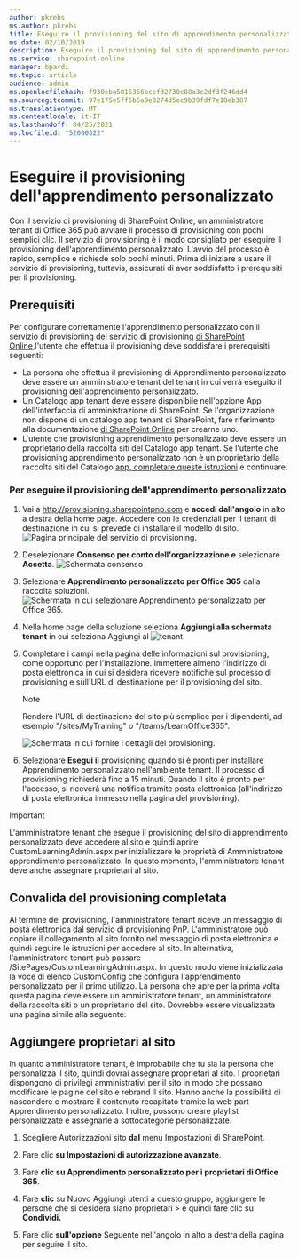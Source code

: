 ```yaml
---
author: pkrebs
ms.author: pkrebs
title: Eseguire il provisioning del sito di apprendimento personalizzato
ms.date: 02/10/2019
description: Eseguire il provisioning del sito di apprendimento personalizzato per Office 365 tramite il motore di provisioning di SharePoint
ms.service: sharepoint-online
manager: bpardi
ms.topic: article
audience: admin
ms.openlocfilehash: f930eba5815366bcefd2730c88a3c2df3f246dd4
ms.sourcegitcommit: 97e175e5ff5b6a9e0274d5ec9b39fdf7e18eb387
ms.translationtype: MT
ms.contentlocale: it-IT
ms.lasthandoff: 04/25/2021
ms.locfileid: "52000322"
---
```

# <a name="provision-custom-learning"></a>Eseguire il provisioning dell'apprendimento personalizzato

Con il servizio di provisioning di SharePoint Online, un amministratore tenant di Office 365 può avviare il processo di provisioning con pochi semplici clic. Il servizio di provisioning è il modo consigliato per eseguire il provisioning dell'apprendimento personalizzato. L'avvio del processo è rapido, semplice e richiede solo pochi minuti. Prima di iniziare a usare il servizio di provisioning, tuttavia, assicurati di aver soddisfatto i prerequisiti per il provisioning.

## <a name="prerequisites"></a>Prerequisiti
 
Per configurare correttamente l'apprendimento personalizzato con il servizio di provisioning del servizio di provisioning [di SharePoint Online,](https://provisioning.sharepointpnp.com)l'utente che effettua il provisioning deve soddisfare i prerequisiti seguenti: 
 
- La persona che effettua il provisioning di Apprendimento personalizzato deve essere un amministratore tenant del tenant in cui verrà eseguito il provisioning dell'apprendimento personalizzato.  
- Un Catalogo app tenant deve essere disponibile nell'opzione App dell'interfaccia di amministrazione di SharePoint. Se l'organizzazione non dispone di un catalogo app tenant di SharePoint, fare riferimento alla documentazione [di SharePoint Online](/sharepoint/use-app-catalog) per crearne uno.  
- L'utente che provisioning apprendimento personalizzato deve essere un proprietario della raccolta siti del Catalogo app tenant. Se l'utente che provisioning apprendimento personalizzato non è un proprietario della raccolta siti del Catalogo [app, completare queste istruzioni](addappadmin.md) e continuare. 

### <a name="to-provision-custom-learning"></a>Per eseguire il provisioning dell'apprendimento personalizzato

1. Vai a http://provisioning.sharepointpnp.com e **accedi dall'angolo** in alto a destra della home page.  Accedere con le credenziali per il tenant di destinazione in cui si prevede di installare il modello di sito.
![Pagina principale del servizio di provisioning.](media/inst_signin.png)

2. Deselezionare **Consenso per conto dell'organizzazione e** selezionare **Accetta**.
![Schermata consenso](media/inst_perms.png)

3. Selezionare **Apprendimento personalizzato per Office 365** dalla raccolta soluzioni.
![Schermata in cui selezionare Apprendimento personalizzato per Office 365.](media/inst_select.png)

4. Nella home page della soluzione seleziona **Aggiungi alla schermata tenant** in cui seleziona Aggiungi al 
 ![ tenant.](media/inst_add.png)

5. Completare i campi nella pagina delle informazioni sul provisioning, come opportuno per l'installazione. Immettere almeno l'indirizzo di posta elettronica in cui si desidera ricevere notifiche sul processo di provisioning e sull'URL di destinazione per il provisioning del sito.  
   > [!NOTE]
   > Rendere l'URL di destinazione del sito più semplice per i dipendenti, ad esempio "/sites/MyTraining" o "/teams/LearnOffice365".

   ![Schermata in cui fornire i dettagli del provisioning.](media/inst_options.png)

6. Selezionare **Esegui il** provisioning quando si è pronti per installare Apprendimento personalizzato nell'ambiente tenant.  Il processo di provisioning richiederà fino a 15 minuti. Quando il sito è pronto per l'accesso, si riceverà una notifica tramite posta elettronica (all'indirizzo di posta elettronica immesso nella pagina del provisioning).

> [!IMPORTANT]
> L'amministratore tenant che esegue il provisioning del sito di apprendimento personalizzato deve accedere al sito e quindi aprire CustomLearningAdmin.aspx per inizializzare le proprietà di Amministratore apprendimento personalizzato. In questo momento, l'amministratore tenant deve anche assegnare proprietari al sito. 

## <a name="validate-provisioning-success"></a>Convalida del provisioning completata

Al termine del provisioning, l'amministratore tenant riceve un messaggio di posta elettronica dal servizio di provisioning PnP. L'amministratore può copiare il collegamento al sito fornito nel messaggio di posta elettronica e quindi seguire le istruzioni per accedere al sito. In alternativa, l'amministratore tenant può passare <YOUR-SITE-COLLECTION-URL>/SitePages/CustomLearningAdmin.aspx. In questo modo viene inizializzata la voce di elenco CustomConfig che configura l'apprendimento personalizzato per il primo utilizzo. La persona che apre per la prima volta questa pagina deve essere un amministratore tenant, un amministratore della raccolta siti o un proprietario del sito. Dovrebbe essere visualizzata una pagina simile alla seguente: 

## <a name="add-owners-to-site"></a>Aggiungere proprietari al sito
In quanto amministratore tenant, è improbabile che tu sia la persona che personalizza il sito, quindi dovrai assegnare proprietari al sito. I proprietari dispongono di privilegi amministrativi per il sito in modo che possano modificare le pagine del sito e rebrand il sito. Hanno anche la possibilità di nascondere e mostrare il contenuto recapitato tramite la web part Apprendimento personalizzato. Inoltre, possono creare playlist personalizzate e assegnarle a sottocategorie personalizzate.  

1. Scegliere Autorizzazioni sito **dal** menu Impostazioni di SharePoint. 
2. Fare clic **su Impostazioni di autorizzazione avanzate**.
3. Fare **clic su Apprendimento personalizzato per i proprietari di Office 365**.
4. Fare **clic** su Nuovo Aggiungi utenti a questo gruppo, aggiungere le persone che si desidera siano proprietari  >  e quindi fare clic su **Condividi.**

8. Fare clic **sull'opzione** Seguente nell'angolo in alto a destra della pagina per seguire il sito.  
